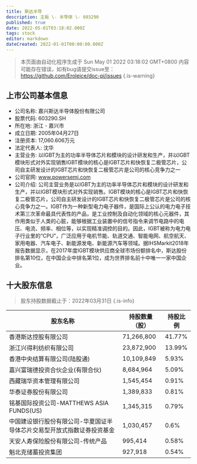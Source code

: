 ```yaml
---
title: 斯达半导
description: 主板 \- 半导体 \- 603290
published: true
date: 2022-05-01T03:18:02.000Z
tags: stock
editor: markdown
dateCreated: 2022-01-01T00:00:00.000Z
---
```


> 本页面由自动化程序生成于 Sun May 01 2022 03:18:02 GMT+0800
> 内容可能存在错误，如有bug请提交issue至：https://github.com/Eroleice/doc-pi/issues
{.is-warning}

## 上市公司基本信息
- 公司名称: 嘉兴斯达半导体股份有限公司
- 股票代码: 603290.SH
- 所在地: 浙江 - 嘉兴市
- 成立日期: 2005年04月27日
- 注册资本: 17,060.606万元
- 法定代表人: 沈华
- 主营业务: 以IGBT为主的功率半导体芯片和模块的设计研发和生产，并以IGBT模块形式对外实现销售IGBT模块的核心是IGBT芯片和快恢复二极管芯片，公司自主研发设计的IGBT芯片和快恢复二极管芯片是公司的核心竞争力之一
- 公司官网: www.powersemi.com
- 公司介绍: 公司主营业务是以IGBT为主的功率半导体芯片和模块的设计研发和生产，并以IGBT模块形式对外实现销售。IGBT模块的核心是IGBT芯片和快恢复二极管芯片，公司自主研发设计的IGBT芯片和快恢复二极管芯片是公司的核心竞争力之一。IGBT作为一种新型电力电子器件，是国际上公认的电力电子技术第三次革命最具代表性的产品，是工业控制及自动化领域的核心元器件，其作用类似于人类的心脏，能够根据工业装置中的信号指令来调节电路中的电压、电流、频率、相位等，以实现精准调控的目的。因此，IGBT被称为电力电子行业里的“CPU”，广泛应用于电机节能、轨道交通、智能电网、航空航天、家用电器、汽车电子、新能源发电、新能源汽车等领域。据IHSMarkit2018年报告数据显示，在2017年度IGBT模块供应商全球市场份额排名中，斯达股份排名第10位，在中国企业中排名第1位，成为世界排名前十中唯一一家中国企业。


## 十大股东信息
> 股东持股数据截止于：2022年03月31日
{.is-info}

| 股东名称 | 持股数量（股） | 持股比例 |
| --- | --- | --- |
| 香港斯达控股有限公司 | 71,266,800 | 41.77% |
| 浙江兴得利纺织有限公司 | 23,872,900 | 13.99% |
| 香港中央结算有限公司(陆股通) | 10,109,849 | 5.93% |
| 嘉兴富瑞德投资合伙企业(有限合伙) | 8,684,964 | 5.09% |
| 西藏瑞华资本管理有限公司 | 1,545,454 | 0.91% |
| 华泰证券股份有限公司 | 1,389,833 | 0.81% |
| 铭基国际投资公司-MATTHEWS   ASIA FUNDS(US) | 1,345,315 | 0.79% |
| 中国建设银行股份有限公司-华夏国证半导体芯片交易型开放式指数证券投资基金 | 1,030,457 | 0.6% |
| 天安人寿保险股份有限公司-传统产品 | 995,414 | 0.58% |
| 魁北克储蓄投资集团 | 927,918 | 0.54% |




